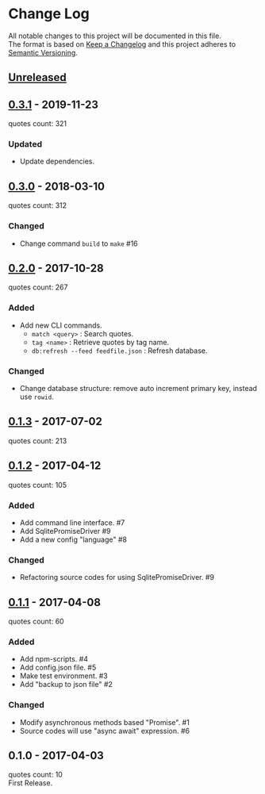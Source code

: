 # Change Log

All notable changes to this project will be documented in this file.  
The format is based on [Keep a Changelog](http://keepachangelog.com/)
and this project adheres to [Semantic Versioning](http://semver.org/).

## [Unreleased]

## [0.3.1] - 2019-11-23

quotes count: 321

### Updated

- Update dependencies.

## [0.3.0] - 2018-03-10

quotes count: 312

### Changed

- Change command `build` to `make` #16

## [0.2.0] - 2017-10-28

quotes count: 267

### Added

- Add new CLI commands.
  - `match <query>` : Search quotes.
  - `tag <name>` : Retrieve quotes by tag name.
  - `db:refresh --feed feedfile.json` : Refresh database.

### Changed

- Change database structure: remove auto increment primary key, instead use `rowid`.

## [0.1.3] - 2017-07-02

quotes count: 213

## [0.1.2] - 2017-04-12

quotes count: 105

### Added

- Add command line interface. #7
- Add SqlitePromiseDriver #9
- Add a new config "language" #8

### Changed

- Refactoring source codes for using SqlitePromiseDriver. #9

## [0.1.1] - 2017-04-08

quotes count: 60

### Added

- Add npm-scripts. #4
- Add config.json file. #5
- Make test environment. #3
- Add "backup to json file" #2

### Changed

- Modify asynchronous methods based "Promise". #1
- Source codes will use "async await" expression. #6

## 0.1.0 - 2017-04-03

quotes count: 10  
First Release.

[Unreleased]: https://github.com/archco/wise-quotes/compare/v0.3.1...master
[0.3.1]: https://github.com/archco/wise-quotes/compare/v0.3.0...v0.3.1
[0.3.0]: https://github.com/archco/wise-quotes/compare/v0.2.0...v0.3.0
[0.2.0]: https://github.com/archco/wise-quotes/compare/v0.1.3...v0.2.0
[0.1.3]: https://github.com/archco/wise-quotes/compare/v0.1.2...v0.1.3
[0.1.2]: https://github.com/archco/wise-quotes/compare/v0.1.1...v0.1.2
[0.1.1]: https://github.com/archco/wise-quotes/compare/v0.1.0...v0.1.1
